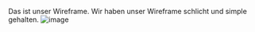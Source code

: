 Das ist unser Wireframe. Wir haben unser Wireframe schlicht und simple gehalten. 
![image](https://github.com/Leona-istrefi/m293-Leona-Kristijan/assets/142780434/3f8bdca9-23f2-4529-aa08-3393006daf90)
